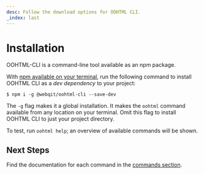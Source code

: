 ```yaml
---
desc: Follow the download options for OOHTML CLI.
_index: last
---
```

# Installation

OOHTML-CLI is a command-line tool available as an npm package.

With [npm available on your terminal](https://docs.npmjs.com/downloading-and-installing-node-js-and-npm), run the following command to install OOHTML CLI as a *dev dependency* to your project:

```text
$ npm i -g @webqit/oohtml-cli --save-dev
```

The `-g` flag makes it a global installation. It makes the `oohtml` command available from any location on your terminal. Omit this flag to install OOHTML CLI to just your project directory.

To test, run `oohtml help`; an overview of available commands will be shown.

<html-import name="oohtml-help" template="page/tooling/oohtml-cli/assets/img"></html-import>

## Next Steps

Find the documentation for each command in the [commands section](../../commands).